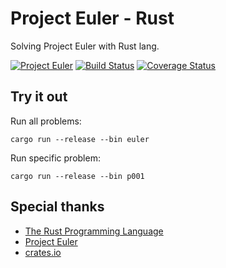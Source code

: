 # Project Euler - Rust

Solving Project Euler with Rust lang.

[![Project Euler](https://projecteuler.net/profile/gifnksm.png)](https://projecteuler.net/)
[![Build Status](https://travis-ci.org/gifnksm/ProjectEulerRust.png?branch=master)](https://travis-ci.org/gifnksm/ProjectEulerRust)
[![Coverage Status](https://coveralls.io/repos/gifnksm/ProjectEulerRust/badge.svg?branch=master&service=github)](https://coveralls.io/github/gifnksm/ProjectEulerRust?branch=master)

## Try it out

Run all problems:

```
cargo run --release --bin euler
```

Run specific problem:

```
cargo run --release --bin p001
```

## Special thanks

* [The Rust Programming Language](http://www.rust-lang.org/)
* [Project Euler](http://projecteuler.net/)
* [crates.io](https://crates.io/)
